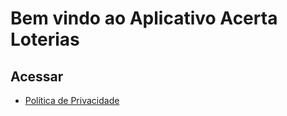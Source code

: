 # Bem vindo ao Aplicativo Acerta Loterias

## Acessar
- [Política de Privacidade](PrivacyPolicy.md)
